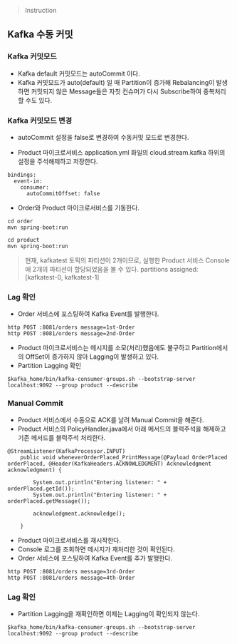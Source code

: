 > Instruction
## Kafka 수동 커밋

### Kafka 커밋모드
* Kafka default 커밋모드는 autoCommit 이다.
* Kafka 커밋모드가 auto(default) 일 때 Partition이 증가해 Rebalancing이 발생하면 커밋되지 않은 Message들은 자칫 컨슈머가 다시 Subscribe하여 중복처리할 수도 있다.

### Kafka 커밋모드 변경
* autoCommit 설정을 false로 변경하여 수동커밋 모드로 변경한다.

* Product 마이크로서비스 application.yml 화일의 cloud.stream.kafka 하위의 설정을 주석해제하고 저장한다.
```
bindings:
  event-in:
    consumer:
      autoCommitOffset: false 
```
* Order와 Product 마이크로서비스를 기동한다.
```
cd order
mvn spring-boot:run
```
```
cd product
mvn spring-boot:run
```
> 현재, kafkatest 토픽의 파티션이 2개이므로, 실행한 Product 서비스 Console에 2개의 파티션이 할당되었음을 볼 수 있다.
> partitions assigned: [kafkatest-0, kafkatest-1]

### Lag 확인
* Order 서비스에 포스팅하여 Kafka Event를 발행한다.
```
http POST :8081/orders message=1st-Order
http POST :8081/orders message=2nd-Order
```
* Product 마이크로서비스는 메시지를 소모(처리)했음에도 불구하고 Partition에서의 OffSet이 증가하지 않아 Lagging이 발생하고 있다.
* Partition Lagging 확인
```
$kafka_home/bin/kafka-consumer-groups.sh --bootstrap-server localhost:9092 --group product --describe
```

### Manual Commit
* Product 서비스에서 수동으로 ACK를 날려 Manual Commit을 해준다.
* Product 서비스의 PolicyHandler.java에서 아래 메서드의 블럭주석을 해제하고 기존 메서드를 블럭주석 처리한다.
```
@StreamListener(KafkaProcessor.INPUT)
    public void wheneverOrderPlaced_PrintMessage(@Payload OrderPlaced orderPlaced, @Header(KafkaHeaders.ACKNOWLEDGMENT) Acknowledgment acknowledgment) {

        System.out.println("Entering listener: " + orderPlaced.getId());
        System.out.println("Entering listener: " + orderPlaced.getMessage());

        acknowledgment.acknowledge();

    }
```
* Product 마이크로서비스를 재시작한다.
* Console 로그를 조회하면 메시지가 재처리한 것이 확인된다.
* Order 서비스에 포스팅하여 Kafka Event를 추가 발행한다.
```
http POST :8081/orders message=3rd-Order
http POST :8081/orders message=4th-Order
```
### Lag 확인
* Partition Lagging을 재확인하면 이제는 Lagging이 확인되지 않는다.
```
$kafka_home/bin/kafka-consumer-groups.sh --bootstrap-server localhost:9092 --group product --describe
```

